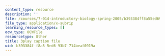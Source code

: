 ```yaml
---
content_type: resource
description: ''
file: /courses/7-014-introductory-biology-spring-2005/b393384ff8a55ed693b7714beaf0919a_ONYokXoy04Q.vtt
file_type: application/x-subrip
learning_resource_types: []
ocw_type: OCWFile
resourcetype: Other
title: 3play caption file
uid: b393384f-f8a5-5ed6-93b7-714beaf0919a
---
```

